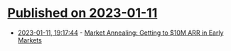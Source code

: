 # [Published on 2023-01-11](index.md)

* [2023-01-11, 19:17:44](https://news.ycombinator.com/item?id=34343113) - [Market Annealing: Getting to $10M ARR in Early Markets](https://a16z.com/2023/01/11/market-annealing/)

